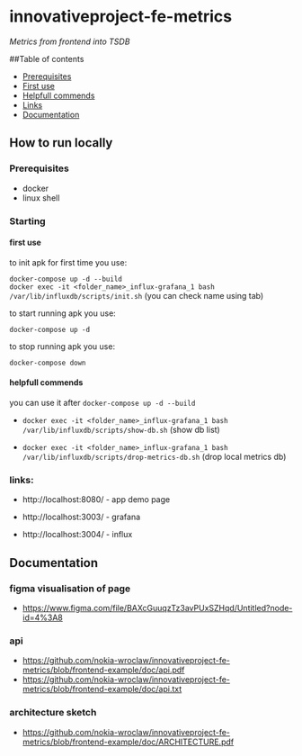 # innovativeproject-fe-metrics
_Metrics from frontend into TSDB_

##Table of contents
* [Prerequisites](#prerequisites)
* [First use](#first-use)
* [Helpfull commends](#helpfull-commends)
* [Links](#links)
* [Documentation](#documentation)


## How to run locally
### Prerequisites
- docker
- linux shell

### Starting

#### first use

to init apk for first time you use:

`docker-compose up -d --build`  
`docker exec -it <folder_name>_influx-grafana_1 bash /var/lib/influxdb/scripts/init.sh` (you can check name using tab)  

to start running apk you use:

`docker-compose up -d`

to stop running apk you use:

`docker-compose down`

#### helpfull commends
 
you can use it after `docker-compose up -d --build`  

- `docker exec -it <folder_name>_influx-grafana_1 bash /var/lib/influxdb/scripts/show-db.sh` (show db list)

- `docker exec -it <folder_name>_influx-grafana_1 bash /var/lib/influxdb/scripts/drop-metrics-db.sh` (drop local metrics db)

### links:

- http://localhost:8080/ - app demo page

- http://localhost:3003/ - grafana

- http://localhost:3004/ - influx

## Documentation 

### figma visualisation of page
- https://www.figma.com/file/BAXcGuuqzTz3avPUxSZHqd/Untitled?node-id=4%3A8

### api
- https://github.com/nokia-wroclaw/innovativeproject-fe-metrics/blob/frontend-example/doc/api.pdf
- https://github.com/nokia-wroclaw/innovativeproject-fe-metrics/blob/frontend-example/doc/api.txt

### architecture sketch
- https://github.com/nokia-wroclaw/innovativeproject-fe-metrics/blob/frontend-example/doc/ARCHITECTURE.pdf



